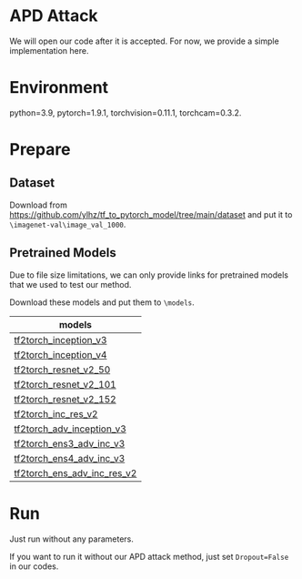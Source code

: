 # APD Attack

We will open our code after it is accepted. For now, we provide a simple implementation here. 

# Environment
python=3.9, pytorch=1.9.1, torchvision=0.11.1, torchcam=0.3.2. 

# Prepare

## Dataset

Download from https://github.com/ylhz/tf_to_pytorch_model/tree/main/dataset and put it to `\imagenet-val\image_val_1000`. 

## Pretrained Models

Due to file size limitations, we can only provide links for pretrained models that we used to test our method. 

Download these models and put them to `\models`.

| models|
| ------------------------------------------------------------ |
| [tf2torch_inception_v3](https://github.com/ylhz/tf_to_pytorch_model/releases/download/v1.0/tf2torch_inception_v3.npy) |
| [tf2torch_inception_v4](https://github.com/ylhz/tf_to_pytorch_model/releases/download/v1.0/tf2torch_inception_v4.npy) |
|[tf2torch_resnet_v2_50](https://github.com/ylhz/tf_to_pytorch_model/releases/download/v1.0/tf2torch_resnet_v2_50.npy)|
|[tf2torch_resnet_v2_101](https://github.com/ylhz/tf_to_pytorch_model/releases/download/v1.0/tf2torch_resnet_v2_101.npy)|
|[tf2torch_resnet_v2_152](https://github.com/ylhz/tf_to_pytorch_model/releases/download/v1.0/tf2torch_resnet_v2_152.npy)|
| [tf2torch_inc_res_v2](https://github.com/ylhz/tf_to_pytorch_model/releases/download/v1.0/tf2torch_inc_res_v2.npy) |
| [tf2torch_adv_inception_v3](https://github.com/ylhz/tf_to_pytorch_model/releases/download/v1.0/tf2torch_adv_inception_v3.npy) | 
| [tf2torch_ens3_adv_inc_v3](https://github.com/ylhz/tf_to_pytorch_model/releases/download/v1.0/tf2torch_ens3_adv_inc_v3.npy) 
| [tf2torch_ens4_adv_inc_v3](https://github.com/ylhz/tf_to_pytorch_model/releases/download/v1.0/tf2torch_ens4_adv_inc_v3.npy) 
| [tf2torch_ens_adv_inc_res_v2](https://github.com/ylhz/tf_to_pytorch_model/releases/download/v1.0/tf2torch_ens_adv_inc_res_v2.npy) 

# Run

Just run without any parameters. 

If you want to run it without our APD attack method, just set `Dropout=False` in our codes. 


